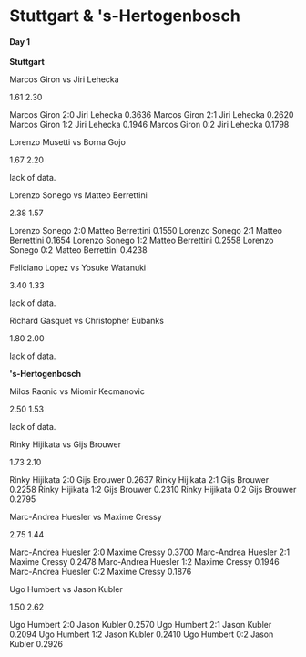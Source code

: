 # Stuttgart & 's-Hertogenbosch

#### Day 1

**Stuttgart**

Marcos Giron  vs  Jiri Lehecka

1.61    2.30

Marcos Giron 2:0 Jiri Lehecka 0.3636
Marcos Giron 2:1 Jiri Lehecka 0.2620
Marcos Giron 1:2 Jiri Lehecka 0.1946
Marcos Giron 0:2 Jiri Lehecka 0.1798



Lorenzo Musetti  vs  Borna Gojo

1.67    2.20

lack of data.




Lorenzo Sonego  vs  Matteo Berrettini

2.38    1.57

Lorenzo Sonego 2:0 Matteo Berrettini 0.1550
Lorenzo Sonego 2:1 Matteo Berrettini 0.1654
Lorenzo Sonego 1:2 Matteo Berrettini 0.2558
Lorenzo Sonego 0:2 Matteo Berrettini 0.4238



Feliciano Lopez  vs  Yosuke Watanuki

3.40    1.33

lack of data.




Richard Gasquet  vs  Christopher Eubanks

1.80    2.00

lack of data.




**'s-Hertogenbosch**

Milos Raonic  vs  Miomir Kecmanovic

2.50    1.53

lack of data.




Rinky Hijikata  vs  Gijs Brouwer

1.73    2.10

Rinky Hijikata 2:0 Gijs Brouwer 0.2637
Rinky Hijikata 2:1 Gijs Brouwer 0.2258
Rinky Hijikata 1:2 Gijs Brouwer 0.2310
Rinky Hijikata 0:2 Gijs Brouwer 0.2795



Marc-Andrea Huesler  vs  Maxime Cressy

2.75    1.44

Marc-Andrea Huesler 2:0 Maxime Cressy 0.3700
Marc-Andrea Huesler 2:1 Maxime Cressy 0.2478
Marc-Andrea Huesler 1:2 Maxime Cressy 0.1946
Marc-Andrea Huesler 0:2 Maxime Cressy 0.1876



Ugo Humbert  vs  Jason Kubler

1.50    2.62

Ugo Humbert 2:0 Jason Kubler 0.2570
Ugo Humbert 2:1 Jason Kubler 0.2094
Ugo Humbert 1:2 Jason Kubler 0.2410
Ugo Humbert 0:2 Jason Kubler 0.2926



